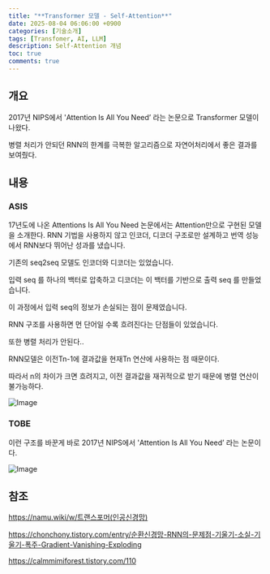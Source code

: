 ```yaml
---
title: "**Transformer 모델 - Self-Attention**"
date: 2025-08-04 06:06:00 +0900
categories: [기술소개]
tags: [Transfomer, AI, LLM]
description: Self-Attention 개념
toc: true
comments: true
---
```


## 개요

2017년 NIPS에서 'Attention Is All You Need’ 라는 논문으로 Transformer 모델이 나왔다.

병렬 처리가 안되던 RNN의 한계를 극복한 알고리즘으로 자연어처리에서 좋은 결과를 보여줬다.

## 내용

### ASIS

17년도에 나온 Attentions Is All You Need 논문에서는 Attention만으로 구현된 모델을 소개한다. RNN 기법을 사용하지 않고 인코더, 디코더 구조로만 설계하고 번역 성능에서 RNN보다 뛰어난 성과를 냈습니다.

기존의 seq2seq 모델도 인코더와 디코더는 있었습니다.

입력  seq 를 하나의 백터로 압축하고 디코더는 이 백터를 기반으로 출력 seq 를 만들었습니다. 

이 과정에서 입력 seq의 정보가 손실되는 점이 문제였습니다.

RNN 구조를 사용하면 먼 단어일 수록 흐려진다는 단점들이 있었습니다. 

또한 병렬 처리가 안된다..

RNN모델은 이전Tn-1에 결과값을 현재Tn 연산에 사용하는 점 때문이다. 

따라서 n의 차이가 크면 흐려지고, 이전 결과값을 재귀적으로 받기 때문에 병렬 연산이 불가능하다.

![Image](https://prod-files-secure.s3.us-west-2.amazonaws.com/e6db513d-ec54-40ff-aa74-2487b0bcfe15/1e7f5e6f-9228-4d68-9d1d-6554327138c3/Untitled.png?X-Amz-Algorithm=AWS4-HMAC-SHA256&X-Amz-Content-Sha256=UNSIGNED-PAYLOAD&X-Amz-Credential=ASIAZI2LB466T7GLF2GF%2F20250804%2Fus-west-2%2Fs3%2Faws4_request&X-Amz-Date=20250804T063223Z&X-Amz-Expires=3600&X-Amz-Security-Token=IQoJb3JpZ2luX2VjEAYaCXVzLXdlc3QtMiJGMEQCIBd14y3%2BVI8DaoabMTUu7AYKc002jEBk76%2F%2FemibFcCQAiBGzXZFlBo5P7k8PQWO8xBFGzoCmP05ktRxmj1hQ0uLfCr%2FAwg%2FEAAaDDYzNzQyMzE4MzgwNSIMRCTm6ei7mM8OQWHOKtwDPrgH6m8phDCEnIdneJFsAO926juGOkz4wdT%2BELO3z91rN7hfiZr%2Bscufu9DGMCEcYaLj4bSWKKvk3nQ5evQsSBL6vhnpDn56%2FjrJbg9jCVX4dTNB%2FRlBAzu05Z9RCrh%2FjpcPkewZIO1zr8O1FLBVNvTqa8Xr3aY5d2Vc1DYiNqFFRvNkuluHgB%2B6%2BipLphdcgVf8kS%2FjiljcjssiWqZSvoyUohMmjNwHCoMJ8qXvtlt%2FMgUjt8sJCe%2FOsTPjk428xrVPo0vhD4G40xjw12%2Fq7YzJzPQbyiFUg7ISS4PRB3fJFZtNlu97nLjmTWYsoUWqlvTk5MCvIpq7nl2dc1XzOn4ZGZA2o%2BZO8uwyWKb4KsfhcIaJOOrOkxry%2BbLb%2Bg7LU4i3IojGbsaJjY2wpQHj0hh8Td3Z8mJb24rTL4oTLI5w5zdX%2FAaC72CxsDLlR4GyVJsUnmV%2BZpQ%2BMSFIg6NUGnKctWMCLQzxHeNT2DTpoek%2FKexEsCbQL6bSDYOqTF3YC1Btd7aXBflEI9UD%2BBEeteRSF81A0ewqhy8pgMwJJ6YmKKRmzMHuRCnoKxOP0ubqlkRjZ8Ih2pOztsZ8yb4g23VIFqaHkt1rWYsAs4z2sL9J6AfAjrfg1Wg3YY8wuY3BxAY6pgHxR87wJiFjW3XLpdGx20srG%2FRPQ70T3irEEOzUuWbS%2B0hX3DMFDqq9dSeCwblyysQfkjQyY%2FZS2l05GGlDtQaVdT5gmD2ylWwYDUJL%2BmJ%2Bm8xDM%2FQtkQpXps0q0%2BuGZBE%2FqklWovglrDmNxY3TQmfPxZK99SlnUMUd4pKYIu1e8M1LjC4X4DqhJdXM5jKwxIvCBUdWenR7ng5QUSJ%2FdIUHHmjR4%2Bz8&X-Amz-Signature=d2bf28716ea9954e951c44a699d8de242694019e1536b9b59d8c6f713c02200c&X-Amz-SignedHeaders=host&x-amz-checksum-mode=ENABLED&x-id=GetObject)

### TOBE

이런 구조를 바꾼게 바로 2017년 NIPS에서 'Attention Is All You Need’ 라는 논문이다. 

![Image](https://prod-files-secure.s3.us-west-2.amazonaws.com/e6db513d-ec54-40ff-aa74-2487b0bcfe15/6e9cd139-802d-46d7-a36a-93043fd1cafc/Untitled.png?X-Amz-Algorithm=AWS4-HMAC-SHA256&X-Amz-Content-Sha256=UNSIGNED-PAYLOAD&X-Amz-Credential=ASIAZI2LB466T7GLF2GF%2F20250804%2Fus-west-2%2Fs3%2Faws4_request&X-Amz-Date=20250804T063223Z&X-Amz-Expires=3600&X-Amz-Security-Token=IQoJb3JpZ2luX2VjEAYaCXVzLXdlc3QtMiJGMEQCIBd14y3%2BVI8DaoabMTUu7AYKc002jEBk76%2F%2FemibFcCQAiBGzXZFlBo5P7k8PQWO8xBFGzoCmP05ktRxmj1hQ0uLfCr%2FAwg%2FEAAaDDYzNzQyMzE4MzgwNSIMRCTm6ei7mM8OQWHOKtwDPrgH6m8phDCEnIdneJFsAO926juGOkz4wdT%2BELO3z91rN7hfiZr%2Bscufu9DGMCEcYaLj4bSWKKvk3nQ5evQsSBL6vhnpDn56%2FjrJbg9jCVX4dTNB%2FRlBAzu05Z9RCrh%2FjpcPkewZIO1zr8O1FLBVNvTqa8Xr3aY5d2Vc1DYiNqFFRvNkuluHgB%2B6%2BipLphdcgVf8kS%2FjiljcjssiWqZSvoyUohMmjNwHCoMJ8qXvtlt%2FMgUjt8sJCe%2FOsTPjk428xrVPo0vhD4G40xjw12%2Fq7YzJzPQbyiFUg7ISS4PRB3fJFZtNlu97nLjmTWYsoUWqlvTk5MCvIpq7nl2dc1XzOn4ZGZA2o%2BZO8uwyWKb4KsfhcIaJOOrOkxry%2BbLb%2Bg7LU4i3IojGbsaJjY2wpQHj0hh8Td3Z8mJb24rTL4oTLI5w5zdX%2FAaC72CxsDLlR4GyVJsUnmV%2BZpQ%2BMSFIg6NUGnKctWMCLQzxHeNT2DTpoek%2FKexEsCbQL6bSDYOqTF3YC1Btd7aXBflEI9UD%2BBEeteRSF81A0ewqhy8pgMwJJ6YmKKRmzMHuRCnoKxOP0ubqlkRjZ8Ih2pOztsZ8yb4g23VIFqaHkt1rWYsAs4z2sL9J6AfAjrfg1Wg3YY8wuY3BxAY6pgHxR87wJiFjW3XLpdGx20srG%2FRPQ70T3irEEOzUuWbS%2B0hX3DMFDqq9dSeCwblyysQfkjQyY%2FZS2l05GGlDtQaVdT5gmD2ylWwYDUJL%2BmJ%2Bm8xDM%2FQtkQpXps0q0%2BuGZBE%2FqklWovglrDmNxY3TQmfPxZK99SlnUMUd4pKYIu1e8M1LjC4X4DqhJdXM5jKwxIvCBUdWenR7ng5QUSJ%2FdIUHHmjR4%2Bz8&X-Amz-Signature=dd435b964a25be5b4ec352359234929c08317c4dc3ab8107acec3e94cd81f5f0&X-Amz-SignedHeaders=host&x-amz-checksum-mode=ENABLED&x-id=GetObject)

## 참조

https://namu.wiki/w/트랜스포머(인공신경망)

https://chonchony.tistory.com/entry/순환신경망-RNN의-문제점-기울기-소실-기울기-폭주-Gradient-Vanishing-Exploding

https://calmmimiforest.tistory.com/110


